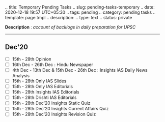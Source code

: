 
.. title: Temporary Pending Tasks
.. slug: pending-tasks-temporary
.. date: 2020-12-18 19:57 UTC+05:30
.. tags: pending
.. category: pending tasks
.. template: page.tmpl
.. description: 
.. type: text
.. status: private

**Description** : *account of backlogs in daily preparation for UPSC*
<!-- TEASER_END -->

---

## Dec'20
- [ ] 15th - 28th Opinion
- [ ] 16th Dec - 26th Dec : Hindu Newspaper
- [ ] 4th Dec - 13th Dec & 15th Dec - 26th Dec : Insights IAS Daily News Analysis
- [ ] 15th - 28th Only IAS Slides
- [ ] 15th - 28th Only IAS Editorials
- [ ] 15th - 28th Insights IAS Editorials
- [ ] 15th - 28th Drishti IAS Editorials
- [ ] 15th - 28th Dec'20 Insights Static Quiz
- [ ] 15th - 28th Dec'20 Insights Current Affairs Quiz
- [ ] 15th - 28th Dec'20 Insights Revision Quiz
